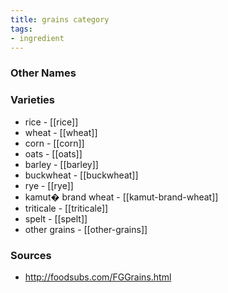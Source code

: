 ```yaml
---
title: grains category
tags:
- ingredient
---
```



### Other Names


### Varieties

* rice - [[rice]]
* wheat - [[wheat]]
* corn - [[corn]]
* oats - [[oats]]
* barley - [[barley]]
* buckwheat - [[buckwheat]]
* rye - [[rye]]
* kamut� brand wheat - [[kamut-brand-wheat]]
* triticale - [[triticale]]
* spelt - [[spelt]]
* other grains - [[other-grains]]

### Sources
* http://foodsubs.com/FGGrains.html
